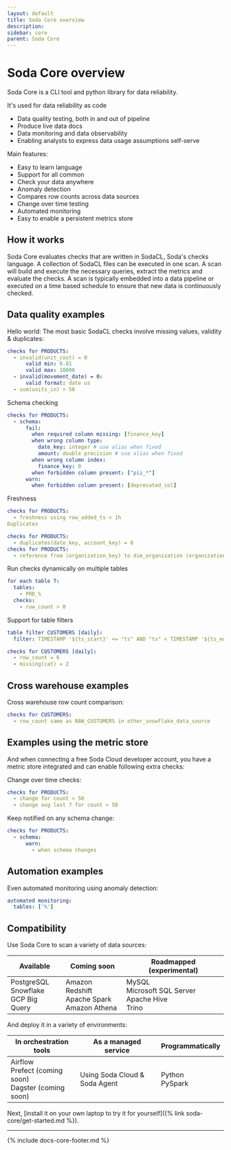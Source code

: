 ```yaml
---
layout: default
title: Soda Core overview
description: 
sidebar: core
parent: Soda Core
---
```


# Soda Core overview

Soda Core is a CLI tool and python library for data reliability.

It's used for data reliability as code

* Data quality testing, both in and out of pipeline
* Produce live data docs
* Data monitoring and data observability
* Enabling analysts to express data usage assumptions self-serve

Main features:

* Easy to learn language
* Support for all common
* Check your data anywhere
* Anomaly detection
* Compares row counts across data sources
* Change over time testing
* Automated monitoring
* Easy to enable a persistent metrics store

## How it works

Soda Core evaluates checks that are written in SodaCL, Soda's checks language. A collection of SodaCL files can be executed in one scan. A scan will build and execute the necessary queries, extract the metrics and evaluate the checks. A scan is typically embedded into a data pipeline or executed on a time based schedule to ensure that new data is continuously checked.

## Data quality examples

Hello world: The most basic SodaCL checks involve missing values, validity & duplicates:
```yaml
checks for PRODUCTS:
  - invalid(unit_cost) = 0
      valid min: 0.01
      valid max: 10000
  - invalid(movement_date) = 0:
      valid format: date us
  - sum(units_in) > 50
```

Schema checking
```yaml
checks for PRODUCTS:
  - schema:
      fail:
        when required column missing: [finance_key]
        when wrong column type:
          date_key: integer # use alias when fixed
          amount: double precision # use alias when fixed
        when wrong column index:
          finance_key: 0
        when forbidden column present: ["pii_*"]
      warn:
        when forbidden column present: [deprecated_col]
```

Freshness
```yaml
checks for PRODUCTS:
  - freshness using row_added_ts < 1h
Duplicates

checks for PRODUCTS:
  - duplicates(date_key, account_key) = 0
checks for PRODUCTS:
  - reference from (organization_key) to dim_organization (organization_key)
```

Run checks dynamically on multiple tables
```yaml
for each table T:
  tables: 
    - PRD_%
  checks:
    - row_count > 0
```

Support for table filters
```yaml
table filter CUSTOMERS [daily]:
  filter: TIMESTAMP '${ts_start}' <= "ts" AND "ts" < TIMESTAMP '${ts_end}'

checks for CUSTOMERS [daily]:
  - row_count = 6
  - missing(cat) = 2
```

## Cross warehouse examples

Cross warehouse row count comparison:
```yaml
checks for CUSTOMERS:
  - row_count same as RAW_CUSTOMERS in other_snowflake_data_source
```

## Examples using the metric store
And when connecting a free Soda Cloud developer account, you have a metric store integrated and can enable following extra checks:

Change over time checks:
```yaml
checks for PRODUCTS:
  - change for count < 50
  - change avg last 7 for count < 50
```

Keep notified on any schema change:
```yaml
checks for PRODUCTS:
  - schema:
      warn:
        - when schema changes

```
## Automation examples

Even automated monitoring using anomaly detection:
```yaml
automated monitoring:
  tables: ['%']
```

## Compatibility

Use Soda Core to scan a variety of data sources:

| Available | Coming soon | Roadmapped (experimental) |
| --------- | ----------- | --------------------------|
|PostgreSQL <br />Snowflake <br />GCP Big Query|Amazon Redshift  <br />Apache Spark  <br />Amazon Athena  | MySQL  <br />Microsoft SQL Server  <br />Apache Hive  <br />Trino |



And deploy it in a variety of environments:

| In orchestration tools | As a managed service	| Programmatically |
| ---------------------- | -------------------- | ---------------- |
| Airflow<br />Prefect (coming soon) <br />Dagster (coming soon) | Using Soda Cloud & Soda Agent |Python <br />PySpark |

Next, [install it on your own laptop to try it for yourself]({% link soda-core/get-started.md %}).

---
{% include docs-core-footer.md %}
